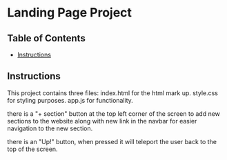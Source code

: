 # Landing Page Project

## Table of Contents

* [Instructions](#instructions)

## Instructions

This project contains three files:
index.html for the html mark up.
style.css for styling purposes.
app.js for functionality.

there is a "+ section" button at the top left corner of the screen to add new sections to the website along with new link in the navbar for easier navigation to the new section.

there is an "Up!" button, when pressed it will teleport the user back to the top of the screen.
